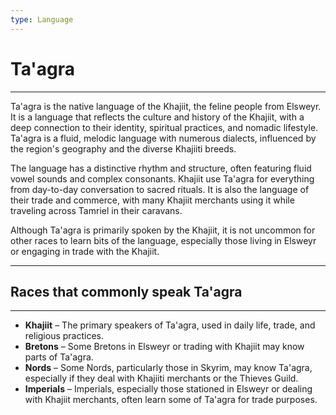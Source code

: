 ```yaml
---
type: Language
---
```

# Ta'agra

---

Ta'agra is the native language of the Khajiit, the feline people from Elsweyr. It is a language that reflects the culture and history of the Khajiit, with a deep connection to their identity, spiritual practices, and nomadic lifestyle. Ta'agra is a fluid, melodic language with numerous dialects, influenced by the region's geography and the diverse Khajiiti breeds.

The language has a distinctive rhythm and structure, often featuring fluid vowel sounds and complex consonants. Khajiit use Ta'agra for everything from day-to-day conversation to sacred rituals. It is also the language of their trade and commerce, with many Khajiit merchants using it while traveling across Tamriel in their caravans.

Although Ta'agra is primarily spoken by the Khajiit, it is not uncommon for other races to learn bits of the language, especially those living in Elsweyr or engaging in trade with the Khajiit.

---

## Races that commonly speak Ta'agra

---
- **Khajiit** – The primary speakers of Ta'agra, used in daily life, trade, and religious practices.
- **Bretons** – Some Bretons in Elsweyr or trading with Khajiit may know parts of Ta'agra.
- **Nords** – Some Nords, particularly those in Skyrim, may know Ta'agra, especially if they deal with Khajiiti merchants or the Thieves Guild.
- **Imperials** – Imperials, especially those stationed in Elsweyr or dealing with Khajiit merchants, often learn some of Ta'agra for trade purposes.
